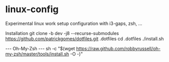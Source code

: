 # linux-config
Experimental linux work setup configuration with i3-gaps, zsh, ...

Installation
git clone -b dev -j8 --recurse-submodules https://github.com/patrickgomes/dotfiles.git .dotfiles
cd .dotfiles
./install.sh

--- Oh-My-Zsh ---
sh -c "$(wget https://raw.github.com/robbyrussell/oh-my-zsh/master/tools/install.sh -O -)"

